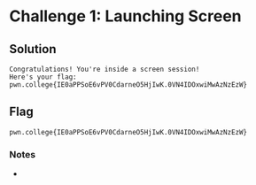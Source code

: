 # Challenge 1: Launching Screen

## Solution

```
Congratulations! You're inside a screen session!
Here's your flag:
pwn.college{IE0aPPSoE6vPV0CdarneO5HjIwK.0VN4IDOxwiMwAzNzEzW}
```
## Flag
`pwn.college{IE0aPPSoE6vPV0CdarneO5HjIwK.0VN4IDOxwiMwAzNzEzW}`
### Notes
-